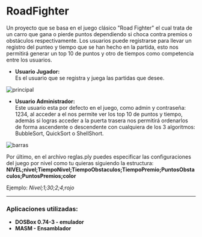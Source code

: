 # RoadFighter
Un proyecto que se basa en el juego clásico "Road Fighter" el cual trata de un carro que gana o pierde puntos dependiendo si choca contra premios o obstáculos respectivamente.
Los usuarios puede registrarse para llevar un registro del punteo y tiempo que se han hecho en la partida, esto nos permitirá generar un top 10 de puntos y otro de tiempos como competencia entre los usuarios.

* **Usuario Jugador:**  
Es el usuario que se registra y juega las partidas que desee.

![principal](https://user-images.githubusercontent.com/65095924/125208233-90d2e980-e24e-11eb-82ea-39e3cfb091ad.png "Carretera")

* **Usuario Administrador:**  
Este usuario esta por defecto en el juego, como admin y contraseña: 1234, al acceder a el nos permite ver los top 10 de puntos y tiempo, además si logras acceder a la puerta trasera nos permitirá ordenarlos de forma ascendente o descendente con cualquiera de los 3 algoritmos: BubbleSort, QuickSort o ShellShort. 

![barras](https://user-images.githubusercontent.com/65095924/125208243-a1835f80-e24e-11eb-85ad-a62eeb41dc4e.png "Barras TOP")

Por último, en el archivo reglas.ply puedes especificar las configuraciones del juego por nivel como tu quieras siguiendo la estructura:  
**NIVEL;nivel;TiempoNivel;TiempoObstaculos;TiempoPremio;PuntosObstaculos;PuntosPremios;color**

Ejemplo:
*Nivel;1;30;2;4;rojo*

___
### Aplicaciones utilizadas:
* **DOSBox 0.74-3 - emulador**
* **MASM - Ensamblador**

